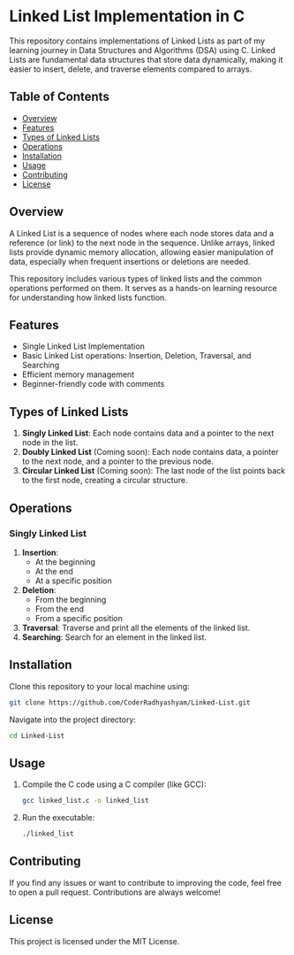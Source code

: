 # Linked List Implementation in C

This repository contains implementations of Linked Lists as part of my learning journey in Data Structures and Algorithms (DSA) using C. Linked Lists are fundamental data structures that store data dynamically, making it easier to insert, delete, and traverse elements compared to arrays.

## Table of Contents
- [Overview](#overview)
- [Features](#features)
- [Types of Linked Lists](#types-of-linked-lists)
- [Operations](#operations)
- [Installation](#installation)
- [Usage](#usage)
- [Contributing](#contributing)
- [License](#license)

## Overview
A Linked List is a sequence of nodes where each node stores data and a reference (or link) to the next node in the sequence. Unlike arrays, linked lists provide dynamic memory allocation, allowing easier manipulation of data, especially when frequent insertions or deletions are needed.

This repository includes various types of linked lists and the common operations performed on them. It serves as a hands-on learning resource for understanding how linked lists function.

## Features
- Single Linked List Implementation
- Basic Linked List operations: Insertion, Deletion, Traversal, and Searching
- Efficient memory management
- Beginner-friendly code with comments

## Types of Linked Lists
1. **Singly Linked List**: Each node contains data and a pointer to the next node in the list.
2. **Doubly Linked List** (Coming soon): Each node contains data, a pointer to the next node, and a pointer to the previous node.
3. **Circular Linked List** (Coming soon): The last node of the list points back to the first node, creating a circular structure.

## Operations
### Singly Linked List
1. **Insertion**:
   - At the beginning
   - At the end
   - At a specific position
2. **Deletion**:
   - From the beginning
   - From the end
   - From a specific position
3. **Traversal**: Traverse and print all the elements of the linked list.
4. **Searching**: Search for an element in the linked list.

## Installation
Clone this repository to your local machine using:
```bash
git clone https://github.com/CoderRadhyashyam/Linked-List.git
```
Navigate into the project directory:
```bash
cd Linked-List
```

## Usage
1. Compile the C code using a C compiler (like GCC):
   ```bash
   gcc linked_list.c -o linked_list
   ```
2. Run the executable:
   ```bash
   ./linked_list
   ```

## Contributing
If you find any issues or want to contribute to improving the code, feel free to open a pull request. Contributions are always welcome!

## License
This project is licensed under the MIT License.
